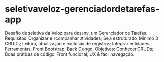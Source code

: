 # seletivaveloz-gerenciadordetarefas-app
Desafio de seletiva da Veloz para desenv. um Gerenciador de Tarefas. Requisitos: Organizar e acompanhar atividades; Seja estruturado; Mínimo 3 CRUDs; Leitura, atualização e exclusão de registros; Integrar entidades; Ferramentas: Front Bootstrap; Back Django. Objetivos: Conhecer CRUDs; Boas práticas de código; Front funcional; UX &amp; fácil navegação.
